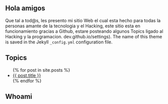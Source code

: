 ## Hola amigos

Que tal a tod@s, les presento mi sitio Web el cual esta hecho para todas la personas amante de la tecnologia
y el Hacking, este sitio esta en funcionamiento gracias a Github, estare posteando algunos Topics ligado al Hacking
y la programacion.
dev.github.io/settings). The name of this theme is saved in the Jekyll `_config.yml` configuration file.

## Topics
<ul>
  {% for post in site.posts %}
    <li>
      <a href="{{ post.url }}">{{ post.title }}</a>
    </li>
  {% endfor %}
</ul>

## Whoami


